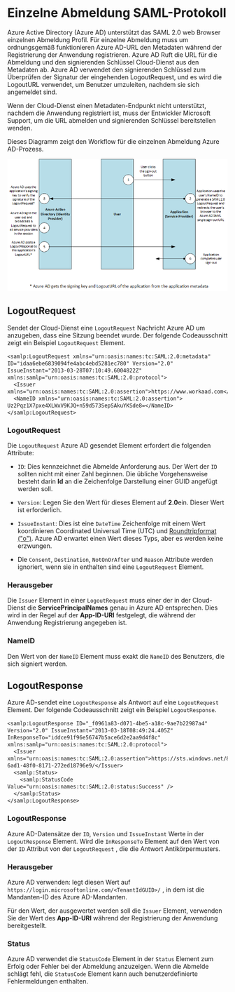 <properties
    pageTitle="Azure einzelnen Abmelden SAML Protokoll | Microsoft Azure"
    description="In diesem Artikel werden die einzelnen Sign-Out SAML-Protokoll in Azure Active Directory"
    services="active-directory"
    documentationCenter=".net"
    authors="priyamohanram"
    manager="mbaldwin"
    editor=""/>

<tags
    ms.service="active-directory"
    ms.workload="identity"
    ms.tgt_pltfrm="na"
    ms.devlang="na"
    ms.topic="article"
    ms.date="10/03/2016"
    ms.author="priyamo"/>


# <a name="single-sign-out-saml-protocol"></a>Einzelne Abmeldung SAML-Protokoll

Azure Active Directory (Azure AD) unterstützt das SAML 2.0 web Browser einzelnen Abmeldung Profil. Für einzelne Abmeldung muss um ordnungsgemäß funktionieren Azure AD-URL den Metadaten während der Registrierung der Anwendung registrieren. Azure AD Ruft die URL für die Abmeldung und den signierenden Schlüssel Cloud-Dienst aus den Metadaten ab. Azure AD verwendet den signierenden Schlüssel zum Überprüfen der Signatur der eingehenden LogoutRequest, und es wird die LogoutURL verwendet, um Benutzer umzuleiten, nachdem sie sich angemeldet sind.

Wenn der Cloud-Dienst einen Metadaten-Endpunkt nicht unterstützt, nachdem die Anwendung registriert ist, muss der Entwickler Microsoft Support, um die URL abmelden und signierenden Schlüssel bereitstellen wenden.

Dieses Diagramm zeigt den Workflow für die einzelnen Abmeldung Azure AD-Prozess.

![Einzelne Abmelden Workflow](media/active-directory-single-sign-out-protocol-reference/active-directory-saml-single-sign-out-workflow.png)

## <a name="logoutrequest"></a>LogoutRequest

Sendet der Cloud-Dienst eine `LogoutRequest` Nachricht Azure AD um anzugeben, dass eine Sitzung beendet wurde. Der folgende Codeausschnitt zeigt ein Beispiel `LogoutRequest` Element.

```
<samlp:LogoutRequest xmlns="urn:oasis:names:tc:SAML:2.0:metadata" ID="idaa6ebe6839094fe4abc4ebd5281ec780" Version="2.0" IssueInstant="2013-03-28T07:10:49.6004822Z" xmlns:samlp="urn:oasis:names:tc:SAML:2.0:protocol">
  <Issuer xmlns="urn:oasis:names:tc:SAML:2.0:assertion">https://www.workaad.com</Issuer>
  <NameID xmlns="urn:oasis:names:tc:SAML:2.0:assertion"> Uz2Pqz1X7pxe4XLWxV9KJQ+n59d573SepSAkuYKSde8=</NameID>
</samlp:LogoutRequest>
```

### <a name="logoutrequest"></a>LogoutRequest

Die `LogoutRequest` Azure AD gesendet Element erfordert die folgenden Attribute:

- `ID`: Dies kennzeichnet die Abmelde Anforderung aus. Der Wert der `ID` sollten nicht mit einer Zahl beginnen. Die übliche Vorgehensweise besteht darin **Id** an die Zeichenfolge Darstellung einer GUID angefügt werden soll.

- `Version`: Legen Sie den Wert für dieses Element auf **2.0**ein. Dieser Wert ist erforderlich.

- `IssueInstant`: Dies ist eine `DateTime` Zeichenfolge mit einem Wert koordinieren Coordinated Universal Time (UTC) und [Roundtripformat ("o")](https://msdn.microsoft.com/library/az4se3k1.aspx). Azure AD erwartet einen Wert dieses Typs, aber es werden keine erzwungen.

- Die `Consent`, `Destination`, `NotOnOrAfter` und `Reason` Attribute werden ignoriert, wenn sie in enthalten sind eine `LogoutRequest` Element.

### <a name="issuer"></a>Herausgeber

Die `Issuer` Element in einer `LogoutRequest` muss einer der in der Cloud-Dienst die **ServicePrincipalNames** genau in Azure AD entsprechen. Dies wird in der Regel auf der **App-ID-URI** festgelegt, die während der Anwendung Registrierung angegeben ist.

### <a name="nameid"></a>NameID

Den Wert von der `NameID` Element muss exakt die `NameID` des Benutzers, die sich signiert werden.
## <a name="logoutresponse"></a>LogoutResponse

Azure AD-sendet eine `LogoutResponse` als Antwort auf eine `LogoutRequest` Element. Der folgende Codeausschnitt zeigt ein Beispiel `LogoutResponse`.

```
<samlp:LogoutResponse ID="_f0961a83-d071-4be5-a18c-9ae7b22987a4" Version="2.0" IssueInstant="2013-03-18T08:49:24.405Z" InResponseTo="iddce91f96e56747b5ace6d2e2aa9d4f8c" xmlns:samlp="urn:oasis:names:tc:SAML:2.0:protocol">
  <Issuer xmlns="urn:oasis:names:tc:SAML:2.0:assertion">https://sts.windows.net/82869000-6ad1-48f0-8171-272ed18796e9/</Issuer>
  <samlp:Status>
    <samlp:StatusCode Value="urn:oasis:names:tc:SAML:2.0:status:Success" />
  </samlp:Status>
</samlp:LogoutResponse>
```

### <a name="logoutresponse"></a>LogoutResponse

Azure AD-Datensätze der `ID`, `Version` und `IssueInstant` Werte in der `LogoutResponse` Element. Wird die `InResponseTo` Element auf den Wert von der `ID` Attribut von der `LogoutRequest` , die die Antwort Antikörpermusters.

### <a name="issuer"></a>Herausgeber

Azure AD verwenden: legt diesen Wert auf `https://login.microsoftonline.com/<TenantIdGUID>/` , in dem <TenantIdGUID> ist die Mandanten-ID des Azure AD-Mandanten.

Für den Wert, der ausgewertet werden soll die `Issuer` Element, verwenden Sie der Wert des **App-ID-URI** während der Registrierung der Anwendung bereitgestellt.

### <a name="status"></a>Status

Azure AD verwendet die `StatusCode` Element in der `Status` Element zum Erfolg oder Fehler bei der Abmeldung anzuzeigen. Wenn die Abmelde schlägt fehl, die `StatusCode` Element kann auch benutzerdefinierte Fehlermeldungen enthalten.
